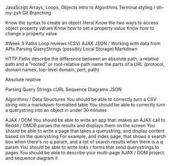 JavaScript Arrays, Loops, Objects
Intro to Algorithms
Terminal styling / oh-my-zsh
Git Branching

Know the syntax to create an object literal
Know the two ways to access object property values
Know how to set a property value
Know how to change a property value

#Week 3
Paths
Loop reviews (CSV)
AJAX
JSON / Working with data from APIs
Parsing QueryStrings
(possibly Local Storage)
Markdown


HTTP Paths
describe the difference between an absolute path, a relative path and a "rooted" or root-relative path
name the parts of a URL (protocol, domain names, top-level domain, port, path)

Absolute
relative

Parsing Query Strings
cURL
Sequence Diagrams
JSON


Algorithms / Data Structures
You should be able to correctly turn a CSV string into a markdown-formatted table
You should be able to correctly turn a querystring into an object in under 30 minutes

AJAX / DOM
You should be able to write an app that:
makes an AJAX call to Reddit / OMDB
parses the results and displays them on the screen
You should be able to write a page that takes a querystring, and display content based on the querystring
For example, and index page, that shows a search box when there's no q param, and a list of search results when there is a q param
You should be able to write links / forms that send querystrings to pages
You should be able to describe your multi-page AJAX / DOM project, and sequence diagram it
